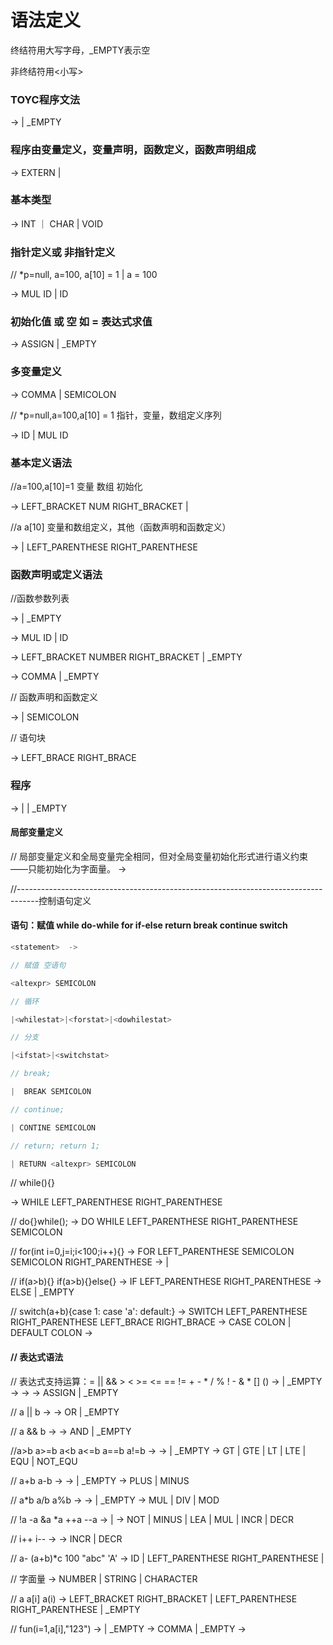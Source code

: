 # 语法定义

终结符用大写字母，_EMPTY表示空

 非终结符用<小写>

### TOYC程序文法
<program>			->	<segment> <program> |  _EMPTY

### 程序由变量定义，变量声明，函数定义，函数声明组成

<segment>			->	EXTERN  <type> <def> | <type> <def>

### 基本类型

<type>				->	INT ｜ CHAR  |  VOID

### 指针定义或 非指针定义

//  *p=null, a=100, a[10] = 1    |  a = 100

<def>				->	MUL ID <init> <deflist>  | ID  <idtail>

### 初始化值 或 空  如 = 表达式求值
<init>				->	ASSIGN <expr> |  _EMPTY

### 多变量定义  
 <deflist>			->	COMMA <defdata> <deflist> | SEMICOLON    

// *p=null,a=100,a[10] = 1 指针，变量，数组定义序列

<defdata>			->	ID <varrdef> | MUL ID  <init>

### 基本定义语法

//a=100,a[10]=1 变量 数组 初始化

<varrdef>			->	LEFT_BRACKET NUM  RIGHT_BRACKET |  <init>

//a a[10] 变量和数组定义，其他（函数声明和函数定义）

<idtail>			->	<varrdef><deflist> | LEFT_PARENTHESE <para> RIGHT_PARENTHESE <funtail>

### 函数声明或定义语法

//函数参数列表

<para>				->	<type> <paradata> <paralist> | _EMPTY

<paradata>		->	MUL ID  |  ID  <paradatatail>

<paradatatail>->	LEFT_BRACKET   NUMBER   RIGHT_BRACKET  |  _EMPTY

<paralist>		->	COMMA  <type>  <paradata>  <paralist> |  _EMPTY

// 函数声明和函数定义

<funtail>			->	<block> | SEMICOLON    

// 语句块 

<block>				->	LEFT_BRACE <subprogram> RIGHT_BRACE

### 程序

<subprogram>	->	<localdef> <subprogram> | <statement> <subprogram>  | _EMPTY

#### 局部变量定义

// 局部变量定义和全局变量完全相同，但对全局变量初始化形式进行语义约束——只能初始化为字面量。
<localdef>		->  <type><defdata><deflist>

//-----------------------------------------------------------------------------------控制语句定义

#### 语句：赋值 while do-while for if-else return break continue switch

```java
<statement>  ->	

// 赋值 空语句

<altexpr> SEMICOLON    

// 循环

|<whilestat>|<forstat>|<dowhilestat>

// 分支

|<ifstat>|<switchstat>

// break;

|  BREAK SEMICOLON    

// continue;

| CONTINE SEMICOLON    

// return; return 1;

| RETURN <altexpr> SEMICOLON    
```

// while(){}

<whilestat>		->  WHILE  LEFT_PARENTHESE  <altexpr> RIGHT_PARENTHESE <block>

// do{}while();
<dowhilestat> -> 	DO <block> WHILE LEFT_PARENTHESE  <altexpr> RIGHT_PARENTHESE  SEMICOLON

// for(int i=0,j=i;i<100;i++){}
<forstat> 		-> 	FOR LEFT_PARENTHESE  <forinit> SEMICOLON <altexpr> SEMICOLON <altexpr> RIGHT_PARENTHESE <block>
<forinit> 		->  <localdef> | <altexpr>

// if(a>b){}	if(a>b){}else{}
<ifstat>			->  IF LEFT_PARENTHESE  <expr> RIGHT_PARENTHESE  <block> <elsestat>
<elsestat>		-> 	ELSE <block> | _EMPTY

// switch(a+b){case 1: case 'a': default:}
<switchstat>	-> 	SWITCH  LEFT_PARENTHESE  <expr> RIGHT_PARENTHESE  LEFT_BRACE <casestat> RIGHT_BRACE
<casestat> 		->     CASE <caselabel> COLON <subprogram><casestat> | DEFAULT COLON <subprogram>
<caselabel>		->   <literal>

#### // 表达式语法

// 表达式支持运算：= || && > < >= <= == != + - * / % ! - & * [] ()
<altexpr>	->   <expr> |  _EMPTY
<expr> 	     ->    <assexpr>
<assexpr>	->   <orexpr> <asstail>
<asstail>	->   ASSIGN <assexpr>| _EMPTY

// a || b
<orexpr> 	 ->  <andexpr> <ortail>
<ortail> 	 ->  OR <andexpr> <ortail> | _EMPTY

// a && b
<andexpr>       ->   <cmpexpr> <andtail>
<andtail>       ->  AND  <cmpexpr> <andtail> | _EMPTY

//a>b a>=b a<b a<=b a==b a!=b
<cmpexpr>       ->  <aloexpr><cmptail>
<cmptail>       ->  <cmps> <aloexpr> <cmptail> | _EMPTY
<cmps>	     ->  GT |  GTE |  LT |  LTE | EQU | NOT_EQU

// a+b a-b
<aloexpr>     ->  <item> <alotail>
<alotail>     ->   <adds> <item> <alotail> | _EMPTY
<adds>	   ->    PLUS | MINUS

// a*b a/b a%b
<item>	       ->   <factor> <itemtail>
<itemtail>       ->    <muls> <factor> <itemtail> | _EMPTY
<muls>	      ->    MUL | DIV | MOD

// !a -a &a *a ++a --a
<factor> 	->   <lop> <factor>  | <val>
<lop> 	     ->     NOT | MINUS | LEA | MUL | INCR | DECR    

// i++ i--
<val>	     ->   <elem> <rop>
<rop>	    ->   INCR | DECR

// a- (a+b)*c 100 "abc" 'A'
<elem>	->   ID <idexpr> | LEFT_PARENTHESE  <expr> RIGHT_PARENTHESE  |  <literal>

// 字面量
<literal>  -> NUMBER | STRING | CHARACTER

// a a[i] a(i)
<idexpr>  ->  LEFT_BRACKET <expr> RIGHT_BRACKET  | LEFT_PARENTHESE  <realarg> RIGHT_PARENTHESE  | _EMPTY

// fun(i=1,a[i],"123")
<realarg>	->   <arg> <arglist> |  _EMPTY
<arglist>	->  COMMA <arg> <arglist> | _EMPTY
<arg> 		->  <expr>